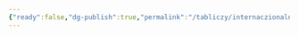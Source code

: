 ```yaml
---
{"ready":false,"dg-publish":true,"permalink":"/tabliczy/internaczionalnaya-gotika/strasti-hrista/","dgPassFrontmatter":true}
---
```



